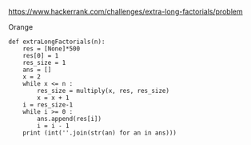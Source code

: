 https://www.hackerrank.com/challenges/extra-long-factorials/problem


Orange


```{Python}
def extraLongFactorials(n):
    res = [None]*500
    res[0] = 1
    res_size = 1
    ans = []
    x = 2
    while x <= n : 
        res_size = multiply(x, res, res_size) 
        x = x + 1
    i = res_size-1
    while i >= 0 : 
        ans.append(res[i]) 
        i = i - 1
    print (int(''.join(str(an) for an in ans)))
```
